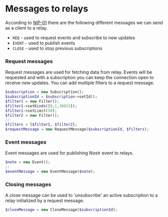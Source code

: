 # Messages to relays

According to [NIP-01](https://github.com/nostr-protocol/nips/blob/master/01.md#from-client-to-relay-sending-events-and-creating-subscriptions) there are the following different messages we can send as a client to a relay.

* `REQ` - used to request events and subscribe to new updates
* `EVENT` - used to publish events 
* `CLOSE` - used to stop previous subscriptions

### Request messages
Request messages are used for fetching data from relay. Events will be requested and with a subscription you can keep the connection open to receive new updates.
You can add multiple filters to a request message.

```php
$subscription = new Subscription();
$subscriptionId = $subscription->setId();
$filter1 = new Filter();
$filter1->setKinds([0,1,30023]);
$filter1->setLimit(50);
$filter2 = new Filter();
//
$filters = [$filter1, $filter2];
$requestMessage = new RequestMessage($subscriptionId, $filters);
```

### Event messages
Event messages are used for publishing Nostr event to relays.

```php
$note = new Event();
// 
$eventMessage = new EventMessage($note);
```

### Closing messages
A close message can be used to 'unsubscribe' an active subscription to a relay initialized by a request message.

```php
$closeMessage = new CloseMessage($subscriptionId);
```
